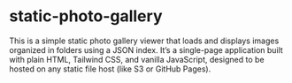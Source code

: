 # static-photo-gallery
This is a simple static photo gallery viewer that loads and displays images organized in folders using a JSON index. It’s a single-page application built with plain HTML, Tailwind CSS, and vanilla JavaScript, designed to be hosted on any static file host (like S3 or GitHub Pages).
